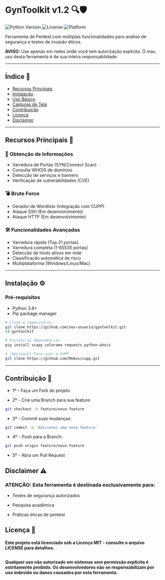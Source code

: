 # GynToolkit v1.2 🔍🛡️

![Python Version](https://img.shields.io/badge/python-3.8+-blue.svg)
![License](https://img.shields.io/badge/license-MIT-green.svg)
![Platform](https://img.shields.io/badge/platform-Windows%20%7C%20Linux%20%7C%20MacOS-lightgrey.svg)

Ferramenta de Pentest com múltiplas funcionalidades para análise de segurança e testes de invasão éticos.

**AVISO:** Use apenas em redes onde você tem autorização explícita. O mau uso desta ferramenta é de sua inteira responsabilidade.

---

## Índice 📑
- [Recursos Principais](#recursos-principais-)
- [Instalação](#instalação-)
- [Uso Básico](#uso-básico-)
- [Capturas de Tela](#capturas-de-tela-)
- [Contribuição](#contribuição-)
- [Licença](#licença-)
- [Disclaimer](#disclaimer-)

---

## Recursos Principais 🚀

### 🔎 Obtenção de Informações
- Varredura de Portas (SYN/Connect Scan)
- Consulta WHOIS de domínios
- Detecção de serviços e banners
- Verificação de vulnerabilidades (CVE)

### 💣 Brute Force
- Gerador de Wordlists (Integração com CUPP)
- Ataque SSH (Em desenvolvimento)
- Ataque HTTP (Em desenvolvimento)

### 🛠️ Funcionalidades Avançadas
- Varredura rápida (Top 21 portas)
- Varredura completa (1-65535 portas)
- Detecção de hosts ativos em rede
- Classificação automática de risco
- Multiplataforma (Windows/Linux/Mac)

---

## Instalação ⚙️

### Pré-requisitos
- Python 3.8+
- Pip package manager

```bash
# Clone o repositório
git clone https://github.com/seu-usuario/gyntoolkit.git
cd gyntoolkit

# Instale as dependências
pip install scapy colorama requests python-whois

# (Opcional) Para usar o CUPP
git clone https://github.com/Mebus/cupp.git
```
---

## Contribuição 🤝

- 1º - Faça um Fork do projeto

- 2º - Crie uma Branch para sua feature:

```bash
git checkout -b feature/nova-feature
```

- 3º - Commit suas mudanças:

```bash
git commit -m 'Adicionei uma nova feature'
```
- 4º - Push para a Branch:

```bash
git push origin feature/nova-feature
```

- 5º - Abra um Pull Request



## Disclaimer ⚠️
### ATENÇÃO: Esta ferramenta é destinada exclusivamente para:

- Testes de segurança autorizados

- Pesquisa acadêmica

- Práticas éticas de pentest

###

## Licença 📜
#### Este projeto está licenciado sob a Licença MIT - consulte o arquivo LICENSE para detalhes.
##

**Qualquer uso não autorizado em sistemas sem permissão explícita é estritamente proibido. Os desenvolvedores não se responsabilizam por uso indevido ou danos causados por esta ferramenta.**
